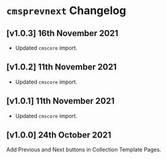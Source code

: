 # `cmsprevnext` Changelog

## [v1.0.3] 16th November 2021

- Updated `cmscore` import.

## [v1.0.2] 11th November 2021

- Updated `cmscore` import.

## [v1.0.1] 11th November 2021

- Updated `cmscore` import.

## [v1.0.0] 24th October 2021

Add Previous and Next buttons in Collection Template Pages.
